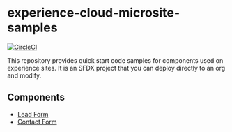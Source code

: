 # **experience-cloud-microsite-samples**

[![CircleCI](https://circleci.com/gh/forcedotcom/experience-cloud-microsite-samples/tree/main.svg?style=svg&circle-token=b99c7ee466fa35bd24023980d777d027c0d000be)](https://circleci.com/gh/forcedotcom/experience-cloud-microsite-samples/tree/main)

This repository provides quick start code samples for components used on experience sites. It is an SFDX project that you can deploy directly to an org and modify.

## **Components**

-   [Lead Form](./docs/LEAD_FORM.md)
-   [Contact Form](./docs/CONTACT_FORM.md)
